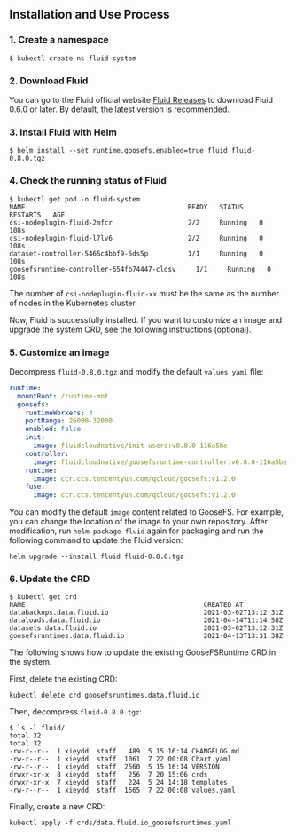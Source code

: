 ## Installation and Use Process

### 1. Create a namespace

```shell
$ kubectl create ns fluid-system
```


### 2. Download Fluid

You can go to the Fluid official website [Fluid Releases](https://github.com/fluid-cloudnative/fluid/releases) to download Fluid 0.6.0 or later. By default, the latest version is recommended.


### 3. Install Fluid with Helm

```shell
$ helm install --set runtime.goosefs.enabled=true fluid fluid-0.8.0.tgz
```

### 4. Check the running status of Fluid

```shell
$ kubectl get pod -n fluid-system
NAME                                         READY   STATUS    RESTARTS   AGE
csi-nodeplugin-fluid-2mfcr                   2/2     Running   0          108s
csi-nodeplugin-fluid-l7lv6                   2/2     Running   0          108s
dataset-controller-5465c4bbf9-5ds5p          1/1     Running   0          108s
goosefsruntime-controller-654fb74447-cldsv     1/1     Running   0          108s
```

The number of `csi-nodeplugin-fluid-xx` must be the same as the number of nodes in the Kubernetes cluster.

Now, Fluid is successfully installed. If you want to customize an image and upgrade the system CRD, see the following instructions (optional).

### 5. Customize an image

Decompress `fluid-0.8.0.tgz` and modify the default `values.yaml` file:
```yaml
runtime:
  mountRoot: /runtime-mnt
  goosefs:
    runtimeWorkers: 3
    portRange: 26000-32000
    enabled: false
    init:
      image: fluidcloudnative/init-users:v0.8.0-116a5be
    controller:
      image: fluidcloudnative/goosefsruntime-controller:v0.8.0-116a5be
    runtime:
      image: ccr.ccs.tencentyun.com/qcloud/goosefs:v1.2.0
    fuse:
      image: ccr.ccs.tencentyun.com/qcloud/goosefs:v1.2.0
```

You can modify the default `image` content related to GooseFS. For example, you can change the location of the image to your own repository. After modification, run `helm package fluid` again for packaging and run the following command to update the Fluid version:
```shell
helm upgrade --install fluid fluid-0.8.0.tgz
```

### 6. Update the CRD

```shell
$ kubectl get crd      
NAME                                             CREATED AT
databackups.data.fluid.io                        2021-03-02T13:12:31Z
dataloads.data.fluid.io                          2021-04-14T11:14:58Z
datasets.data.fluid.io                           2021-03-02T13:12:31Z
goosefsruntimes.data.fluid.io                    2021-04-13T13:31:38Z
```

The following shows how to update the existing GooseFSRuntime CRD in the system.

First, delete the existing CRD:

```shell
kubectl delete crd goosefsruntimes.data.fluid.io
```

Then, decompress `fluid-0.8.0.tgz`:

```shell
$ ls -l fluid/
total 32
total 32
-rw-r--r--  1 xieydd  staff   489  5 15 16:14 CHANGELOG.md
-rw-r--r--  1 xieydd  staff  1061  7 22 00:08 Chart.yaml
-rw-r--r--  1 xieydd  staff  2560  5 15 16:14 VERSION
drwxr-xr-x  8 xieydd  staff   256  7 20 15:06 crds
drwxr-xr-x  7 xieydd  staff   224  5 24 14:18 templates
-rw-r--r--  1 xieydd  staff  1665  7 22 00:08 values.yaml
```

Finally, create a new CRD:

```shell
kubectl apply -f crds/data.fluid.io_goosefsruntimes.yaml
```
